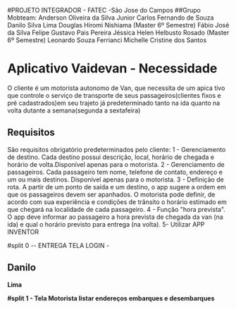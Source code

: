 #PROJETO INTEGRADOR - FATEC -São Jose do Campos
##Grupo Mobteam:
Anderson Oliveira da Silva Junior 
Carlos Fernando de Souza
Danilo Silva Lima
Douglas Hiromi Nishiama (Master 6º Semestre)
Fábio José da Silva 
Felipe Gustavo Pais Pereira 
Jéssica Helen Helbusto Rosado (Master 6º Semestre)
Leonardo Souza Ferrianci 
Michelle Cristine dos Santos  
# Aplicativo Vaidevan - Necessidade
O cliente é um motorista autonomo de Van, que necessita de um apica tivo que controle o  serviço de transporte de seus passageiros(clientes fixos e pré cadastrados)em seu trajeto já predeterminado tanto na ida quanto na volta dutante a semana(segunda a sextafeira)
## Requisitos
São requisitos obrigatório predeterminados pelo cliente:
1 - Gerenciamento de destino. Cada destino possui descrição, local, horário de chegada e horário de volta.Disponível apenas para o motorista.
2 - Gerenciamento de passageiros. Cada passageiro tem nome, telefone de contato, endereço e um ou mais destinos. Disponível apenas para o motorista. 
3 - Definição de rota. A partir de um ponto de saída e um destino, o app sugere a ordem em que os passageiros devem ser apanhados. O motorista pode definir, de acordo com sua experiência e condições de trânsito o horário estimado em que chegará na localidade de cada passageiro.
4 - Função "hora prevista". O app deve informar ao passageiro a hora prevista de chegada da van (na ida) e qual o horário previsto para entrega (na volta).
5- Utilizar APP INVENTOR

#split 0 -- ENTREGA TELA LOGIN -<b><h2>Danilo </h2> Lima

#split 1 - Tela Motorista listar endereços embarques e desembarques